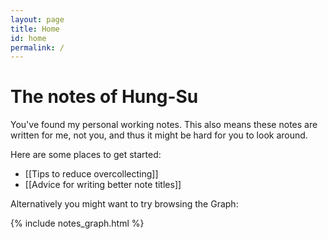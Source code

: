 ```yaml
---
layout: page
title: Home
id: home
permalink: /
---
```


# The notes of Hung-Su

You've found my personal working notes. This also means these notes are written for me, not you, and thus it might be hard for you to look around.

Here are some places to get started:

- [[Tips to reduce overcollecting]]
- [[Advice for writing better note titles]]

Alternatively you might want to try browsing the Graph:

{% include notes_graph.html %}
